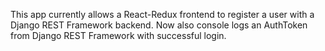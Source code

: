 This app currently allows a React-Redux frontend to register a user with a Django REST Framework backend.
Now also console logs an AuthToken from Django REST Framework with successful login.
